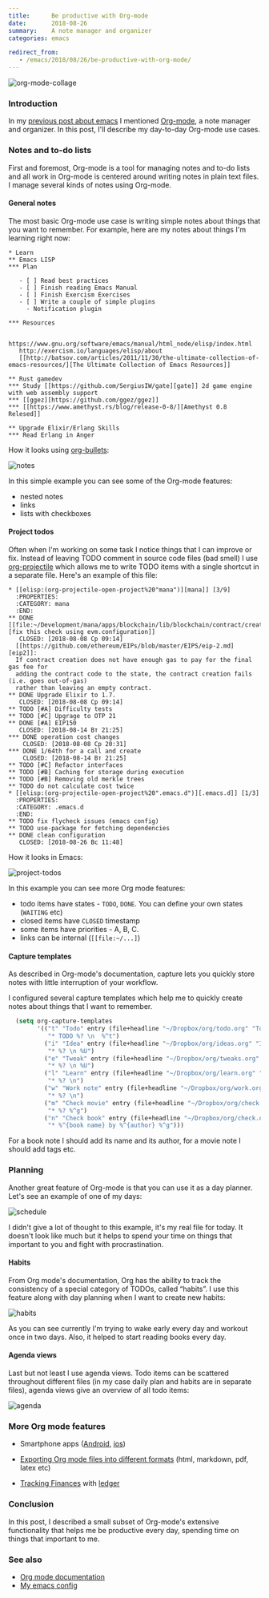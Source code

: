 ```yaml
---
title:      Be productive with Org-mode
date:       2018-08-26
summary:    A note manager and organizer
categories: emacs

redirect_from:
   - /emacs/2018/08/26/be-productive-with-org-mode/
---
```


![org-mode-collage](/images/2018-08-26-org1.jpg)

### Introduction

In my [previous post about emacs](/emacs/2018/07/31/why-emacs-is-a-great-editor/) I mentioned [Org-mode](https://orgmode.org/), a note manager and organizer. In this post, I'll describe my day-to-day Org-mode use cases.

### Notes and to-do lists

First and foremost, Org-mode is a tool for managing notes and to-do lists and all work in Org-mode is centered around writing notes in plain text files. I manage several kinds of notes using Org-mode.

#### General notes

The most basic Org-mode use case is writing simple notes about things that you want to remember. For example, here are my notes about things I'm learning right now:

```plain
* Learn
** Emacs LISP
*** Plan

   - [ ] Read best practices
   - [ ] Finish reading Emacs Manual
   - [ ] Finish Exercism Exercises
   - [ ] Write a couple of simple plugins
     - Notification plugin

*** Resources

   https://www.gnu.org/software/emacs/manual/html_node/elisp/index.html
   http://exercism.io/languages/elisp/about
   [[http://batsov.com/articles/2011/11/30/the-ultimate-collection-of-emacs-resources/][The Ultimate Collection of Emacs Resources]]

** Rust gamedev
*** Study [[https://github.com/SergiusIW/gate][gate]] 2d game engine with web assembly support
*** [[ggez][https://github.com/ggez/ggez]]
*** [[https://www.amethyst.rs/blog/release-0-8/][Amethyst 0.8 Relesed]]

** Upgrade Elixir/Erlang Skills
*** Read Erlang in Anger

```

How it looks using [org-bullets](https://github.com/sabof/org-bullets):

![notes](/images/2018-08-26-org2.png)

In this simple example you can see some of the Org-mode features:
- nested notes
- links
- lists with checkboxes

#### Project todos

Often when I'm working on some task I notice things that I can improve or fix. Instead of leaving TODO comment in source code files (bad smell) I use [org-projectile](https://github.com/IvanMalison/org-projectile) which allows me to write TODO items with a single shortcut in a separate file. Here's an example of this file:


```plain
* [[elisp:(org-projectile-open-project%20"mana")][mana]] [3/9]
  :PROPERTIES:
  :CATEGORY: mana
  :END:
** DONE [[file:~/Development/mana/apps/blockchain/lib/blockchain/contract/create_contract.ex::insufficient_gas_before_homestead%20=][fix this check using evm.configuration]]
   CLOSED: [2018-08-08 Ср 09:14]
  [[https://github.com/ethereum/EIPs/blob/master/EIPS/eip-2.md][eip2]]:
  If contract creation does not have enough gas to pay for the final gas fee for
  adding the contract code to the state, the contract creation fails (i.e. goes out-of-gas)
  rather than leaving an empty contract.
** DONE Upgrade Elixir to 1.7.
   CLOSED: [2018-08-08 Ср 09:14]
** TODO [#A] Difficulty tests
** TODO [#C] Upgrage to OTP 21
** DONE [#A] EIP150
   CLOSED: [2018-08-14 Вт 21:25]
*** DONE operation cost changes
    CLOSED: [2018-08-08 Ср 20:31]
*** DONE 1/64th for a call and create
    CLOSED: [2018-08-14 Вт 21:25]
** TODO [#C] Refactor interfaces
** TODO [#B] Caching for storage during execution
** TODO [#B] Removing old merkle trees
** TODO do not calculate cost twice
* [[elisp:(org-projectile-open-project%20".emacs.d")][.emacs.d]] [1/3]
  :PROPERTIES:
  :CATEGORY: .emacs.d
  :END:
** TODO fix flycheck issues (emacs config)
** TODO use-package for fetching dependencies
** DONE clean configuration
   CLOSED: [2018-08-26 Вс 11:48]
```

How it looks in Emacs:

![project-todos](/images/2018-08-26-org3.png)

In this example you can see more Org mode features:

- todo items have states - `TODO`, `DONE`. You can define your own states (`WAITING` etc)
- closed items have `CLOSED` timestamp
- some items have priorities - A, B, C.
- links can be internal (`[[file:~/...]`)

#### Capture templates

As described in Org-mode's documentation, capture lets you quickly store notes with little interruption of your
workflow.

I configured several capture templates which help me to quickly create notes about things that I want to remember.

```lisp
  (setq org-capture-templates
        '(("t" "Todo" entry (file+headline "~/Dropbox/org/todo.org" "Todo soon")
           "* TODO %? \n  %^t")
          ("i" "Idea" entry (file+headline "~/Dropbox/org/ideas.org" "Ideas")
           "* %? \n %U")
          ("e" "Tweak" entry (file+headline "~/Dropbox/org/tweaks.org" "Tweaks")
           "* %? \n %U")
          ("l" "Learn" entry (file+headline "~/Dropbox/org/learn.org" "Learn")
           "* %? \n")
          ("w" "Work note" entry (file+headline "~/Dropbox/org/work.org" "Work")
           "* %? \n")
          ("m" "Check movie" entry (file+headline "~/Dropbox/org/check.org" "Movies")
           "* %? %^g")
          ("n" "Check book" entry (file+headline "~/Dropbox/org/check.org" "Books")
           "* %^{book name} by %^{author} %^g")))
```

For a book note I should add its name and its author, for a movie note I should add tags etc.

### Planning

Another great feature of Org-mode is that you can use it as a day planner. Let's see an example of one of my days:

![schedule](/images/2018-08-26-org4.png)

I didn't give a lot of thought to this example, it's my real file for today. It doesn't look like much but it helps to spend your time on things that important to you and fight with procrastination.

#### Habits

From Org mode's documentation, Org has the ability to track the consistency of a special category of
TODOs, called “habits”. I use this feature along with day planning when I want to create new habits:

![habits](/images/2018-08-26-org5.png)

As you can see currently I'm trying to wake early every day and workout once in two days. Also, it helped to start reading books every day.

#### Agenda views

Last but not least I use agenda views. Todo items can be scattered throughout different files (in my case daily plan and habits are in separate files), agenda views give an overview of all todo items:

![agenda](/images/2018-08-26-org6.png)

### More Org mode features

- Smartphone apps ([Android](https://play.google.com/store/apps/details?id=com.orgzly&hl=en), [ios](https://itunes.apple.com/app/id1238649962))

- [Exporting Org mode files into different formats](https://orgmode.org/manual/Exporting.html) (html, markdown, pdf, latex etc)

- [Tracking Finances](https://orgmode.org/worg/org-tutorials/weaving-a-budget.html) with [ledger](https://github.com/ledger/ledger-mode)

### Conclusion

In this post, I described a small subset of Org-mode's extensive functionality that helps me be productive every day, spending time on things that important to me.

### See also

- [Org mode documentation](https://orgmode.org/)
- [My emacs config](https://github.com/ayrat555/dot-emacs)
